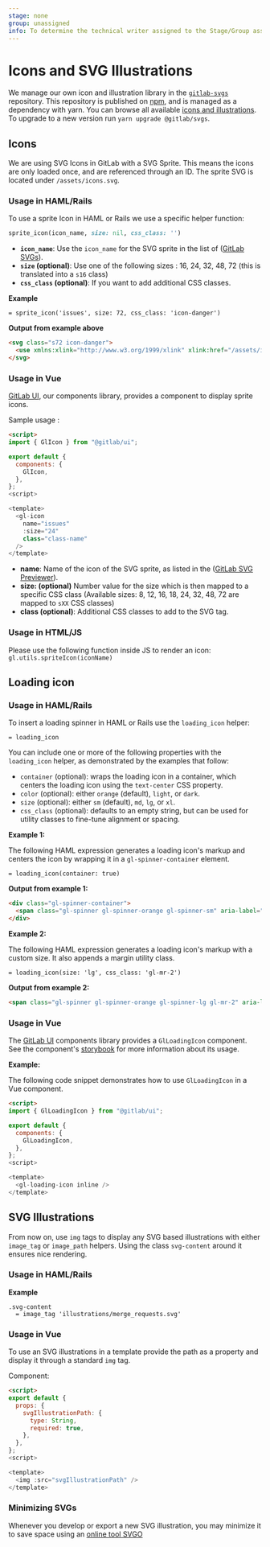 ```yaml
---
stage: none
group: unassigned
info: To determine the technical writer assigned to the Stage/Group associated with this page, see https://about.gitlab.com/handbook/engineering/ux/technical-writing/#assignments
---
```


# Icons and SVG Illustrations

We manage our own icon and illustration library in the [`gitlab-svgs`](https://gitlab.com/gitlab-org/gitlab-svgs)
repository. This repository is published on [npm](https://www.npmjs.com/package/@gitlab/svgs),
and is managed as a dependency with yarn. You can browse all available
[icons and illustrations](https://gitlab-org.gitlab.io/gitlab-svgs). To upgrade
to a new version run `yarn upgrade @gitlab/svgs`.

## Icons

We are using SVG Icons in GitLab with a SVG Sprite.
This means the icons are only loaded once, and are referenced through an ID.
The sprite SVG is located under `/assets/icons.svg`.

### Usage in HAML/Rails

To use a sprite Icon in HAML or Rails we use a specific helper function:

```ruby
sprite_icon(icon_name, size: nil, css_class: '')
```

- **`icon_name`**: Use the `icon_name` for the SVG sprite in the list of
  ([GitLab SVGs](https://gitlab-org.gitlab.io/gitlab-svgs)).
- **`size` (optional)**: Use one of the following sizes : 16, 24, 32, 48, 72 (this
  is translated into a `s16` class)
- **`css_class` (optional)**: If you want to add additional CSS classes.

**Example**

```haml
= sprite_icon('issues', size: 72, css_class: 'icon-danger')
```

**Output from example above**

```html
<svg class="s72 icon-danger">
  <use xmlns:xlink="http://www.w3.org/1999/xlink" xlink:href="/assets/icons.svg#issues"></use>
</svg>
```

### Usage in Vue

[GitLab UI](https://gitlab-org.gitlab.io/gitlab-ui/), our components library, provides a component to display sprite icons.

Sample usage :

```html
<script>
import { GlIcon } from "@gitlab/ui";

export default {
  components: {
    GlIcon,
  },
};
<script>

<template>
  <gl-icon
    name="issues"
    :size="24"
    class="class-name"
  />
</template>
```

- **name**: Name of the icon of the SVG sprite, as listed in the
  ([GitLab SVG Previewer](https://gitlab-org.gitlab.io/gitlab-svgs)).
- **size: (optional)** Number value for the size which is then mapped to a
  specific CSS class (Available sizes: 8, 12, 16, 18, 24, 32, 48, 72 are mapped
  to `sXX` CSS classes)
- **class (optional)**: Additional CSS classes to add to the SVG tag.

### Usage in HTML/JS

Please use the following function inside JS to render an icon:
`gl.utils.spriteIcon(iconName)`

## Loading icon

### Usage in HAML/Rails

To insert a loading spinner in HAML or Rails use the `loading_icon` helper:

```haml
= loading_icon
```

You can include one or more of the following properties with the `loading_icon` helper, as demonstrated
by the examples that follow:

- `container` (optional): wraps the loading icon in a container, which centers the loading icon using the `text-center` CSS property.
- `color` (optional): either `orange` (default), `light`, or `dark`.
- `size` (optional): either `sm` (default), `md`, `lg`, or `xl`.
- `css_class` (optional): defaults to an empty string, but can be used for utility classes to fine-tune alignment or spacing.

**Example 1:**

The following HAML expression generates a loading icon's markup and
centers the icon by wrapping it in a `gl-spinner-container` element.

```haml
= loading_icon(container: true)
```

**Output from example 1:**

```html
<div class="gl-spinner-container">
  <span class="gl-spinner gl-spinner-orange gl-spinner-sm" aria-label="Loading"></span>
</div>
```

**Example 2:**

The following HAML expression generates a loading icon's markup
with a custom size. It also appends a margin utility class.

```haml
= loading_icon(size: 'lg', css_class: 'gl-mr-2')
```

**Output from example 2:**

```html
<span class="gl-spinner gl-spinner-orange gl-spinner-lg gl-mr-2" aria-label="Loading"></span>
```

### Usage in Vue

The [GitLab UI](https://gitlab-org.gitlab.io/gitlab-ui/) components library provides a
`GlLoadingIcon` component. See the component's
[storybook](https://gitlab-org.gitlab.io/gitlab-ui/?path=/story/base-loading-icon--default)
for more information about its usage.

**Example:**

The following code snippet demonstrates how to use `GlLoadingIcon` in
a Vue component.

```html
<script>
import { GlLoadingIcon } from "@gitlab/ui";

export default {
  components: {
    GlLoadingIcon,
  },
};
<script>

<template>
  <gl-loading-icon inline />
</template>
```

## SVG Illustrations

From now on, use `img` tags to display any SVG based illustrations with either `image_tag` or `image_path` helpers.
Using the class `svg-content` around it ensures nice rendering.

### Usage in HAML/Rails

**Example**

```haml
.svg-content
  = image_tag 'illustrations/merge_requests.svg'
```

### Usage in Vue

To use an SVG illustrations in a template provide the path as a property and display it through a standard `img` tag.

Component:

```html
<script>
export default {
  props: {
    svgIllustrationPath: {
      type: String,
      required: true,
    },
  },
};
<script>

<template>
  <img :src="svgIllustrationPath" />
</template>
```

### Minimizing SVGs

Whenever you develop or export a new SVG illustration, you may minimize it to save space using an [online tool SVGO](https://jakearchibald.github.io/svgomg/)
